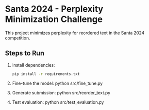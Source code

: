 # Santa 2024 - Perplexity Minimization Challenge

This project minimizes perplexity for reordered text in the Santa 2024 competition.

## Steps to Run
1. Install dependencies:
   ```bash
   pip install -r requirements.txt

2. Fine-tune the model: python src/fine_tune.py

3. Generate submission: python src/reorder_text.py

4. Test evaluation: python src/test_evaluation.py